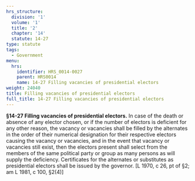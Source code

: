```yaml
---
hrs_structure:
  division: '1'
  volume: '1'
  title: '2'
  chapter: '14'
  statute: 14-27
type: statute
tags:
  - Government
menu:
  hrs:
    identifier: HRS_0014-0027
    parent: HRS0014
    name: 14-27 Filling vacancies of presidential electors
weight: 24040
title: Filling vacancies of presidential electors
full_title: 14-27 Filling vacancies of presidential electors
---
```

**§14-27 Filling vacancies of presidential electors.** In case of the death or absence of any elector chosen, or if the number of electors is deficient for any other reason, the vacancy or vacancies shall be filled by the alternates in the order of their numerical designation for their respective electors causing the vacancy or vacancies, and in the event that vacancy or vacancies still exist, then the electors present shall select from the members of the same political party or group as many persons as will supply the deficiency. Certificates for the alternates or substitutes as presidential electors shall be issued by the governor. [L 1970, c 26, pt of §2; am L 1981, c 100, §2(4)]